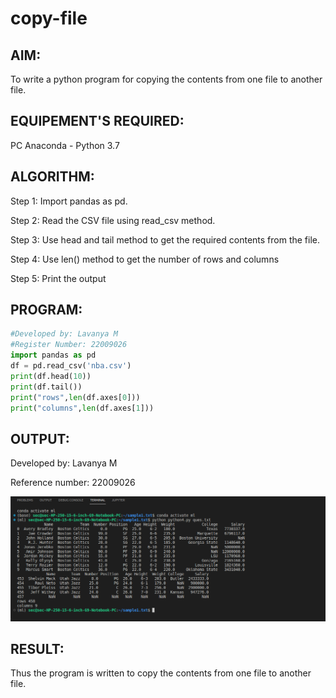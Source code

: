 # copy-file
## AIM:
To write a python program for copying the contents from one file to another file.
## EQUIPEMENT'S REQUIRED: 
PC
Anaconda - Python 3.7
## ALGORITHM: 

Step 1: Import pandas as pd.

Step 2: Read the CSV file using read_csv method.

Step 3: Use head and tail method to get the required contents from the file.

Step 4: Use len() method to get the number of rows and columns

Step 5: Print the output

## PROGRAM:
```python
#Developed by: Lavanya M
#Register Number: 22009026
import pandas as pd
df = pd.read_csv('nba.csv')
print(df.head(10))
print(df.tail())
print("rows",len(df.axes[0]))
print("columns",len(df.axes[1]))
```
            
## OUTPUT:
Developed by: Lavanya M

Reference number: 22009026 

![](NEW%20nba.png)


## RESULT:
Thus the program is written to copy the contents from one file to another file.